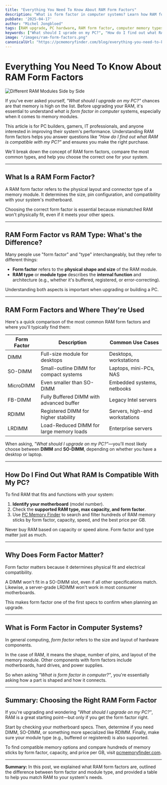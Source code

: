 ```yaml
---
title: "Everything You Need To Know About RAM Form Factors"
description: "What is form factor in computer systems? Learn how RAM form factors affect compatibility, and get answers to key questions like 'What should I upgrade on my PC?' and 'How do I find out what RAM is compatible with my PC?'"
pubDate: '2025-04-17'
author: "Michel Jongbloed"
tags: [RAM upgrade, PC hardware, RAM form factor, computer memory types, PC building guide]
keywords: ["What should I uprade on my PC?", "How do I find out what RAM is compatible with my PC?", "What is form factor in computer?"]
image: "/images/ram-form-factors.png"
canonicalUrl: "https://pcmemoryfinder.com/blog/everything-you-need-to-know-about-ram-form-factors/"
---
```


# Everything You Need To Know About RAM Form Factors

![Different RAM Modules Side by Side](/images/ram-form-factors.png)

If you've ever asked yourself, *"What should I upgrade on my PC?"* chances are that memory is high on the list. Before upgrading your RAM, it's essential to understand *what is form factor in computer* systems, especially when it comes to memory modules.

This article is for PC builders, gamers, IT professionals, and anyone interested in improving their system's performance. Understanding RAM form factors helps you answer questions like *"How do I find out what RAM is compatible with my PC?"* and ensures you make the right purchase.

We'll break down the concept of RAM form factors, compare the most common types, and help you choose the correct one for your system.

---

## What Is a RAM Form Factor?

A RAM form factor refers to the physical layout and connector type of a memory module. It determines the size, pin configuration, and compatibility with your system's motherboard.

Choosing the correct form factor is essential because mismatched RAM won't physically fit, even if it meets your other specs.

---

## RAM Form Factor vs RAM Type: What's the Difference?

Many people use "form factor" and "type" interchangeably, but they refer to different things:

- **Form factor** refers to the **physical shape and size** of the RAM module.
- **RAM type** or **module type** describes the **internal function** and architecture (e.g., whether it's buffered, registered, or error-correcting).

Understanding both aspects is important when upgrading or building a PC.

---

## RAM Form Factors and Where They're Used

Here's a quick comparison of the most common RAM form factors and where you'll typically find them:

| Form Factor | Description                              | Common Use Cases              |
|-------------|------------------------------------------|-------------------------------|
| DIMM        | Full-size module for desktops             | Desktops, workstations        |
| SO-DIMM     | Small-outline DIMM for compact systems    | Laptops, mini-PCs, NAS        |
| MicroDIMM   | Even smaller than SO-DIMM                 | Embedded systems, netbooks    |
| FB-DIMM     | Fully Buffered DIMM with advanced buffer  | Legacy Intel servers          |
| RDIMM       | Registered DIMM for higher stability      | Servers, high-end workstations|
| LRDIMM      | Load-Reduced DIMM for large memory loads  | Enterprise servers            |

When asking, *"What should I upgrade on my PC?"*—you'll most likely choose between **DIMM** and **SO-DIMM**, depending on whether you have a desktop or laptop.

---

## How Do I Find Out What RAM Is Compatible With My PC?

To find RAM that fits and functions with your system:

1. **Identify your motherboard** (model number).
2. Check the **supported RAM type, max capacity, and form factor**.
3. Use [PC Memory Finder](https://pcmemoryfinder.com/) to search and filter hundreds of RAM memory sticks by form factor, capacity, speed, and the best price per GB.

Never buy RAM based on capacity or speed alone. Form factor and type matter just as much.

---

## Why Does Form Factor Matter?

Form factor matters because it determines physical fit and electrical compatibility.

A DIMM won't fit in a SO-DIMM slot, even if all other specifications match. Likewise, a server-grade LRDIMM won't work in most consumer motherboards.

This makes form factor one of the first specs to confirm when planning an upgrade.

---

## What is Form Factor in Computer Systems?

In general computing, *form factor* refers to the size and layout of hardware components.

In the case of RAM, it means the shape, number of pins, and layout of the memory module. Other components with form factors include motherboards, hard drives, and power supplies.

So when asking *"What is form factor in computer?"*, you're essentially asking how a part is shaped and how it connects.

---

## Summary: Choosing the Right RAM Form Factor

If you're upgrading and wondering *"What should I upgrade on my PC?"*, RAM is a great starting point—but only if you get the form factor right.

Start by checking your motherboard specs. Then, determine if you need DIMM, SO-DIMM, or something more specialized like RDIMM. Finally, make sure your module type (e.g., buffered or registered) is also supported.

To find compatible memory options and compare hundreds of memory sticks by form factor, capacity, and price per GB, visit [pcmemoryfinder.com](https://pcmemoryfinder.com/).

---

**Summary:** In this post, we explained what RAM form factors are, outlined the difference between form factor and module type, and provided a table to help you match RAM to your system's needs.

